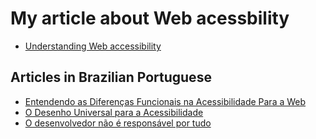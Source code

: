 # My article about Web acessbility

- [Understanding Web accessibility](./understanding-web-accessibility.md)

## Articles in Brazilian Portuguese

- [Entendendo as Diferenças Funcionais na Acessibilidade Para a Web](./the-users-pt.md)
- [O Desenho Universal para a Acessibilidade](./accessibility-and-universal-design-pt.md)
- [O desenvolvedor não é responsável por tudo](https://github.com/jomarcardoso/accessibility/blob/main/articles/devs-vs-company-pt.md)
